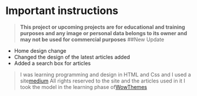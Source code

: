 # Important instructions
>**This project or upcoming projects are for educational and training purposes and any image or personal data belongs to its owner and may not be used for commercial purposes**
##New Update
- Home design change
- Changed the design of the latest articles added
- Added a search box for articles
>I was learning programming and design in HTML and Css and I used a site[medium](https://medium.com/)
All rights reserved to the site and the articles used in it
I took the model in the learning phase of[WowThemes](https://www.wowthemes.net/)
